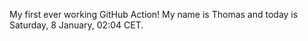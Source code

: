 My first ever working GitHub Action!
My name is Thomas and today is Saturday, 8 January, 02:04 CET. 
